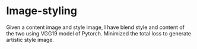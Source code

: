 # Image-styling

Given a content image and style image, I have blend style and content of the two using VGG19  model of Pytorch. 
Minimized the total loss to generate artistic style image.
